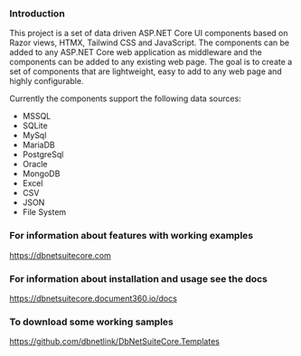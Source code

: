 ### Introduction ###
This project is a set of data driven ASP.NET Core UI components based on Razor views, HTMX, Tailwind CSS and JavaScript. The components can be added to any ASP.NET Core web application as middleware and the components can be added to any existing web page. The goal is to create a set of components that are lightweight, easy to add to any web page and highly configurable.

Currently the components support the following data sources:

 - MSSQL
 - SQLite
 - MySql
 - MariaDB
 - PostgreSql
 - Oracle
 - MongoDB
 - Excel
 - CSV
 - JSON
 - File System

### For information about features with working examples ###
https://dbnetsuitecore.com

### For information about installation and usage see the docs ###
https://dbnetsuitecore.document360.io/docs

### To download some working samples ###
https://github.com/dbnetlink/DbNetSuiteCore.Templates
